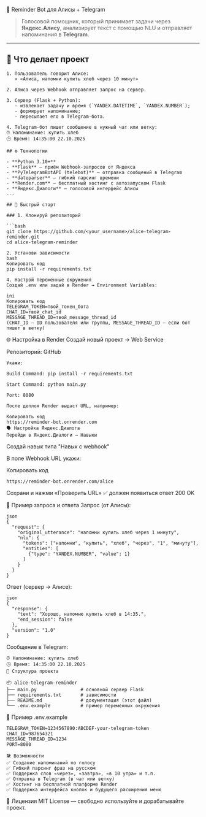 🤖 Reminder Bot для Алисы + Telegram

> Голосовой помощник, который принимает задачи через **Яндекс.Алису**, анализирует текст с помощью NLU и отправляет напоминания в **Telegram**.

---

## 🧠 Что делает проект
```
1. Пользователь говорит Алисе:  
   > «Алиса, напомни купить хлеб через 10 минут»
```
```
2. Алиса через Webhook отправляет запрос на сервер.
```
```
3. Сервер (Flask + Python):
   - извлекает задачу и время (`YANDEX.DATETIME`, `YANDEX.NUMBER`);
   - формирует напоминание;
   - пересылает его в Telegram-бота.
```
```
4. Telegram-бот пишет сообщение в нужный чат или ветку:
⏰ Напоминание: купить хлеб
🕒 Время: 14:35:00 22.10.2025
```

```
## ⚙️ Технологии

- **Python 3.10+**
- **Flask** — приём Webhook-запросов от Яндекса  
- **PyTelegramBotAPI (telebot)** — отправка сообщений в Telegram  
- **dateparser** — гибкий парсинг времени  
- **Render.com** — бесплатный хостинг с автозапуском Flask  
- **Яндекс.Диалоги** — голосовой интерфейс Алисы  
---

## 🚀 Быстрый старт

### 1. Клонируй репозиторий

```bash
git clone https://github.com/<your_username>/alice-telegram-reminder.git
cd alice-telegram-reminder
```
```
2. Установи зависимости
bash
Копировать код
pip install -r requirements.txt
```
```
4. Настрой переменные окружения
Создай .env или задай в Render → Environment Variables:
```
```
ini
Копировать код
TELEGRAM_TOKEN=твой_токен_бота
CHAT_ID=твой_chat_id
MESSAGE_THREAD_ID=твой_message_thread_id
(CHAT_ID — ID пользователя или группы, MESSAGE_THREAD_ID — если бот пишет в ветку)
```

🌐 Настройка в Render
Создай новый проект → Web Service

Репозиторий: GitHub
```
Укажи:

Build Command: pip install -r requirements.txt

Start Command: python main.py

Port: 8080

После деплоя Render выдаст URL, например:

Копировать код
https://reminder-bot.onrender.com
🗣️ Настройка Яндекс.Диалога
Перейди в Яндекс.Диалоги → Навыки
```
Создай навык типа "Навык с webhook"

В поле Webhook URL укажи:

Копировать код
```
https://reminder-bot.onrender.com/alice
```
Сохрани и нажми «Проверить URL»
✅ должен появиться ответ 200 OK

🧩 Пример запроса и ответа
Запрос (от Алисы):
```
json
{
  "request": {
    "original_utterance": "напомни купить хлеб через 1 минуту",
    "nlu": {
      "tokens": ["напомни", "купить", "хлеб", "через", "1", "минуту"],
      "entities": [
        {"type": "YANDEX.NUMBER", "value": 1}
      ]
    }
  }
}
```
Ответ (сервер → Алисе):
```
json
{
  "response": {
    "text": "Хорошо, напомню купить хлеб в 14:35.",
    "end_session": false
  },
  "version": "1.0"
}
```
Сообщение в Telegram:
```
⏰ Напоминание: купить хлеб
🕒 Время: 14:35:00 22.10.2025
📁 Структура проекта
```
```
📦 alice-telegram-reminder
├── main.py                # основной сервер Flask
├── requirements.txt       # зависимости
├── README.md              # документация (этот файл)
└── .env.example           # пример переменных окружения
```
🧩 Пример .env.example
```
TELEGRAM_TOKEN=1234567890:ABCDEF-your-telegram-token
CHAT_ID=987654321
MESSAGE_THREAD_ID=1234
PORT=8080
```
```
🛠 Возможности
✅ Создание напоминаний по голосу
✅ Гибкий парсинг фраз на русском
✅ Поддержка слов «через», «завтра», «в 10 утра» и т.п.
✅ Отправка в Telegram (в чат или ветку)
✅ Хостинг на бесплатной платформе Render
✅ Поддержка интерфейса кнопок и будущего расширения меню
```
📜 Лицензия
MIT License — свободно используйте и дорабатывайте проект.
